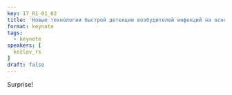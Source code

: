 ```yaml
---
key: 17_R1_01_02
title: 'Новые технологии быстрой детекции возбудителей инфекций на основе искусственного интеллекта'
format: keynote
tags:
  - keynote
speakers: [
  kozlov_rs
]
draft: false
---
```

Surprise!